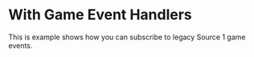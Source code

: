 ﻿# With Game Event Handlers
This is example shows how you can subscribe to legacy Source 1 game events.
